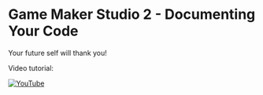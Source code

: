 # Game Maker Studio 2 - Documenting Your Code

Your future self will thank you!

Video tutorial:


[![YouTube](https://i.ytimg.com/vi/qywxlAYSsCs/hqdefault.jpg)](https://www.youtube.com/watch?v=qywxlAYSsCs)
